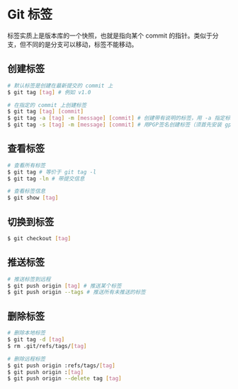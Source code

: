 # Git 标签

标签实质上是版本库的一个快照，也就是指向某个 commit 的指针。类似于分支，但不同的是分支可以移动，标签不能移动。

## 创建标签

```bash
# 默认标签是创建在最新提交的 commit 上
$ git tag [tag] # 例如 v1.0
```

```bash
# 在指定的 commit 上创建标签
$ git tag [tag] [commit]
$ git tag -a [tag] -m [message] [commit] # 创建带有说明的标签，用 -a 指定标签名，-m 指定说明文字
$ git tag -s [tag] -m [message] [commit] # 用PGP签名创建标签（须首先安装 gpg，即GnuPG）
```

## 查看标签

```bash
# 查看所有标签
$ git tag # 等价于 git tag -l
$ git tag -ln # 带提交信息
```

```bash
# 查看标签信息
$ git show [tag]
```

## 切换到标签

```bash
$ git checkout [tag]
```

## 推送标签

```bash
# 推送标签到远程
$ git push origin [tag] # 推送某个标签
$ git push origin --tags # 推送所有未推送的标签
```

## 删除标签

```bash
# 删除本地标签
$ git tag -d [tag]
$ rm .git/refs/tags/[tag]
```

```bash
# 删除远程标签
$ git push origin :refs/tags/[tag]
$ git push origin :[tag]
$ git push origin --delete tag [tag]
```